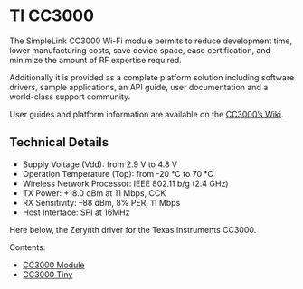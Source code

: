 # TI CC3000

The SimpleLink CC3000 Wi-Fi module permits to reduce development time, lower manufacturing costs, save device space, ease certification, and minimize the amount of RF expertise required.

Additionally it is provided as a complete platform solution including software drivers, sample applications, an API guide, user documentation and a world-class support community.

User guides and platform information are available on the [CC3000’s Wiki](http://processors.wiki.ti.com/index.php/CC3000).

## Technical Details


* Supply Voltage (Vdd): from 2.9 V to 4.8 V
* Operation Temperature (Top): from -20 °C to 70 °C
* Wireless Network Processor: IEEE 802.11 b/g (2.4 GHz)
* TX Power: +18.0 dBm at 11 Mbps, CCK
* RX Sensitivity: –88 dBm, 8% PER, 11 Mbps
* Host Interface: SPI at 16MHz

Here below, the Zerynth driver for the Texas Instruments CC3000.

Contents:


* [CC3000 Module](https://docs.zerynth.com/latest/official/lib.texas.cc3000/docs/official_lib.texas.cc3000_cc3000.html)
* [CC3000 Tiny](https://docs.zerynth.com/latest/official/lib.texas.cc3000/docs/official_lib.texas.cc3000_cc3000_tiny.html)
